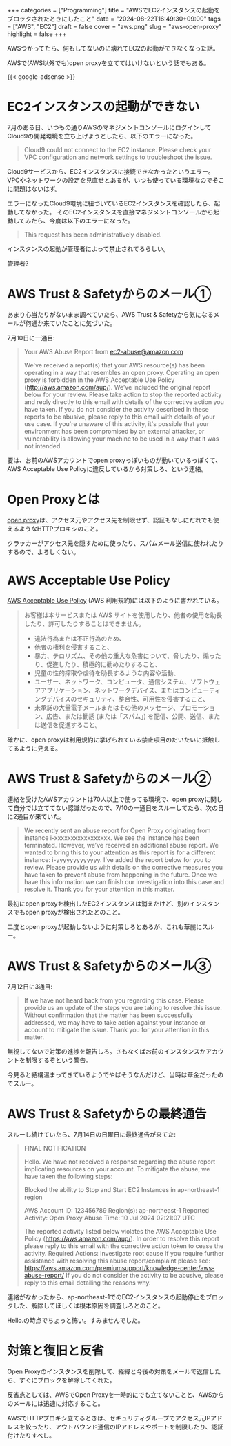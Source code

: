 +++
categories = ["Programming"]
title = "AWSでEC2インスタンスの起動をブロックされたときにしたこと"
date = "2024-08-22T16:49:30+09:00"
tags = ["AWS", "EC2"]
draft = false
cover = "aws.png"
slug = "aws-open-proxy"
highlight = false
+++

AWSつかってたら、何もしてないのに壊れてEC2の起動ができなくなった話。

AWSで(AWS以外でも)open proxyを立ててはいけないという話でもある。

<!--more-->

{{< google-adsense >}}

# EC2インスタンスの起動ができない
7月のある日、いつもの通りAWSのマネジメントコンソールにログインしてCloud9の開発環境を立ち上げようとしたら、以下のエラーになった。

> Cloud9 could not connect to the EC2 instance. Please check your VPC configuration and network settings to troubleshoot the issue.

Cloud9サービスから、EC2インスタンスに接続できなかったというエラー。
VPCやネットワークの設定を見直せとあるが、いつも使っている環境なのでそこに問題はないはず。

エラーになったCloud9環境に紐づいているEC2インスタンスを確認したら、起動してなかった。
そのEC2インスタンスを直接マネジメントコンソールから起動してみたら、今度は以下のエラーになった。

> This request has been administratively disabled.

インスタンスの起動が管理者によって禁止されてるらしい。

管理者?

# AWS Trust & Safetyからのメール①
あまり心当たりがないまま調べていたら、AWS Trust & Safetyから気になるメールが何通か来ていたことに気づいた。

7月10日に一通目:

> Your AWS Abuse Report from ec2-abuse@amazon.com
>
> We've received a report(s) that your AWS resource(s) has been operating in a way that resembles an open proxy.
> Operating an open proxy is forbidden in the AWS Acceptable Use Policy (http://aws.amazon.com/aup/).
> We’ve included the original report below for your review.
> Please take action to stop the reported activity and reply directly to this email with details of the corrective action you have taken.
> If you do not consider the activity described in these reports to be abusive, please reply to this email with details of your use case.
> If you're unaware of this activity, it's possible that your environment has been compromised by an external attacker, or vulnerability is allowing your machine to be used in a way that it was not intended.

要は、お前のAWSアカウントでopen proxyっぽいものが動いているっぽくて、AWS Acceptable Use Policyに違反しているから対策しろ、という連絡。

# Open Proxyとは
[open proxy](https://ja.wikipedia.org/wiki/%E5%85%AC%E9%96%8B%E3%83%97%E3%83%AD%E3%82%AD%E3%82%B7)は、アクセス元やアクセス先を制限せず、認証もなしにだれでも使えるようなHTTPプロキシのこと。

クラッカーがアクセス元を隠すために使ったり、スパムメール送信に使われたりするので、よろしくない。

# AWS Acceptable Use Policy
[AWS Acceptable Use Policy](http://aws.amazon.com/aup/) (AWS 利用規約)には以下のように書かれている。

> お客様は本サービスまたは AWS サイトを使用したり、他者の使用を助長したり、許可したりすることはできません。
>
> * 違法行為または不正行為のため、
> * 他者の権利を侵害すること、
> * 暴力、テロリズム、その他の重大な危害について、脅したり、煽ったり、促進したり、積極的に勧めたりすること、
> * 児童の性的搾取や虐待を助長するような内容や活動、
> * ユーザー、ネットワーク、コンピュータ、通信システム、ソフトウェアアプリケーション、ネットワークデバイス、またはコンピューティングデバイスのセキュリティ、整合性、可用性を侵害すること、
> * 未承諾の大量電子メールまたはその他のメッセージ、プロモーション、広告、または勧誘 (または「スパム」) を配信、公開、送信、または送信を促進すること。

確かに、open proxyは利用規約に挙げられている禁止項目のだいたいに抵触してるように見える。

# AWS Trust & Safetyからのメール②
連絡を受けたAWSアカウントは70人以上で使ってる環境で、open proxyに関して自分では立ててない認識だったので、7/10の一通目をスルーしてたら、次の日に2通目が来ていた。

> We recently sent an abuse report for Open Proxy originating from instance i-xxxxxxxxxxxxxxxxx.
> We see the instance has been terminated.
> However, we’ve received an additional abuse report.
> We wanted to bring this to your attention as this report is for a different instance: i-yyyyyyyyyyyyy.
> I’ve added the report below for you to review.
> Please provide us with details on the corrective measures you have taken to prevent abuse from happening in the future.
> Once we have this information we can finish our investigation into this case and resolve it.
> Thank you for your attention in this matter.

最初にopen proxyを検出したEC2インスタンスは消えたけど、別のインスタンスでもopen proxyが検出されたとのこと。

二度とopen proxyが起動しないように対策しろとあるが、これも華麗にスルー。

# AWS Trust & Safetyからのメール③

7月12日に3通目:

> If we have not heard back from you regarding this case.
> Please provide us an update of the steps you are taking to resolve this issue.
> Without confirmation that the matter has been successfully addressed, we may have to take action against your instance or account to mitigate the issue.
> Thank you for your attention in this matter.

無視してないで対策の進捗を報告しろ。さもなくばお前のインスタンスかアカウントを制限するぞという警告。

今見ると結構温まってきているようでやばそうなんだけど、当時は華金だったのでスルー。

# AWS Trust & Safetyからの最終通告
スルーし続けていたら、7月14日の日曜日に最終通告が来てた:

> FINAL NOTIFICATION
>
> Hello.
> We have not received a response regarding the abuse report implicating resources on your account.
> To mitigate the abuse, we have taken the following steps:
>
> Blocked the ability to Stop and Start EC2 Instances in ap-northeast-1 region
>
> AWS Account ID: 123456789
> Region(s): ap-northeast-1
> Reported Activity: Open Proxy
> Abuse Time: 10 Jul 2024 02:21:07 UTC
>
> The reported activity listed below violates the AWS Acceptable Use Policy (https://aws.amazon.com/aup/).
> In order to resolve this report please reply to this email with the corrective action token to cease the activity.
> Required Actions: Investigate root cause
> If you require further assistance with resolving this abuse report/complaint please see: https://aws.amazon.com/premiumsupport/knowledge-center/aws-abuse-report/
> If you do not consider the activity to be abusive, please reply to this email detailing the reasons why.

連絡がなかったから、ap-northeast-1でのEC2インスタンスの起動停止をブロックした、解除してほしくば根本原因を調査しろとのこと。

Hello.の時点でちょっと怖い。すみませんでした。

# 対策と復旧と反省
Open Proxyのインスタンスを削除して、経緯と今後の対策をメールで返信したら、すぐにブロックを解除してくれた。

反省点としては、AWSでOpen Proxyを一時的にでも立てないことと、AWSからのメールには迅速に対応すること。

AWSでHTTPプロキシ立てるときは、セキュリティグループでアクセス元IPアドレスを絞ったり、アウトバウンド通信のIPアドレスやポートを制限したり、認証付けたりすべし。

